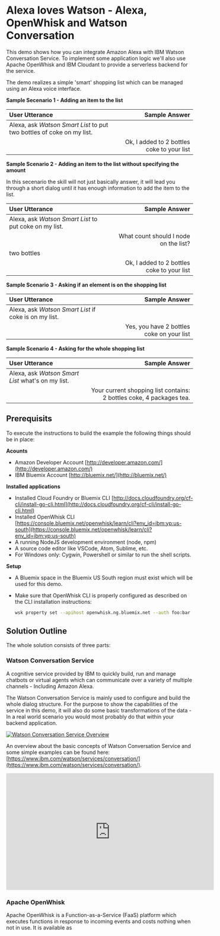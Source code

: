 # Alexa loves Watson - Alexa, OpenWhisk and Watson Conversation

This demo shows how you can integrate Amazon Alexa with IBM Watson Conversation Service. To implement some application logic we'll also use Apache OpenWhisk and IBM Cloudant to provide a serverless backend for the service.

The demo realizes a simple 'smart' shopping list which can be managed using an Alexa voice interface.

**Sample Secenario 1 - Adding an item to the list**

|User Utterance|Sample Answer|
|:-|-:|
|Alexa, ask *Watson Smart List* to put two bottles of coke on my list.||
||Ok, I added to 2 bottles coke to your list|

**Sample Scenario 2 - Adding an item to the list without specifying the amount**

In this secenario the skill will not just basically answer, it will lead you through a short dialog until it has enough information to add the item to the list.

|User Utterance|Sample Answer|
|:-|-:|
|Alexa, ask *Watson Smart List* to put coke on my list.||
||What count should I node on the list?|
|two bottles||
||Ok, I added to 2 bottles coke to your list|

**Sample Scenario 3 - Asking if an element is on the shopping list**

|User Utterance|Sample Answer|
|:-|-:|
|Alexa, ask *Watson Smart List* if coke is on my list.||
||Yes, you have 2 bottles coke on your list|

**Sample Scenario 4 - Asking for the whole shopping list**

|User Utterance|Sample Answer|
|:-|-:|
|Alexa, ask *Watson Smart List* what's on my list.||
||Your current shopping list contains: 2 bottles coke, 4 packages tea.|

## Prerequisits

To execute the instructions to build the example the following things should be in place:

**Acounts**

* Amazon Developer Account [http://developer.amazon.com/](http://developer.amazon.com/)
* IBM Bluemix Account [http://bluemix.net/](http://bluemix.net/)

**Installed applications**

* Installed Cloud Foundry or Bluemix CLI [http://docs.cloudfoundry.org/cf-cli/install-go-cli.html](http://docs.cloudfoundry.org/cf-cli/install-go-cli.html)
* Installed OpenWhisk CLI [https://console.bluemix.net/openwhisk/learn/cli?env_id=ibm:yp:us-south](https://console.bluemix.net/openwhisk/learn/cli?env_id=ibm:yp:us-south)
* A running NodeJS development environment (node, npm)
* A source code editor like VSCode, Atom, Sublime, etc.
* For Windows only: Cygwin, Powershell or similar to run the shell scripts.

**Setup**

* A Bluemix space in the Bluemix US South region must exist which will be used for this demo.
* Make sure that OpenWhisk CLI is properly configured as described on the CLI installation instructions:

  ```bash
  wsk property set --apihost openwhisk.ng.bluemix.net --auth foo:bar
  ```

## Solution Outline

The whole solution consists of three parts:

### Watson Conversation Service

A cognitive service provided by IBM to quickly build, run and manage chatbots or virtual agents which can communicate over a variety of multiple channels - Including Amazon Alexa.

The Watson Conversation Service is mainly used to configure and build the whole dialog structure. For the purpose to show the capabilities of the service in this demo, it will also do some basic transformations of the data - In a real world scenario you would most probably do that within your backend application.

[![Watson Conversation Service Overview](https://img.youtube.com/vi/1rTl1WEbg5U/2.jpg)](https://www.youtube.com/watch?v=1rTl1WEbg5U)

An overview about the basic concepts of Watson Conversation Service and some simple examples can be found here: [https://www.ibm.com/watson/services/conversation/](https://www.ibm.com/watson/services/conversation/).

<iframe width="560" height="315" src="https://www.youtube.com/embed/1rTl1WEbg5U" frameborder="0" allowfullscreen></iframe>

### Apache OpenWhisk

Apache OpenWhisk is a Function-as-a-Service (FaaS) platform which executes functions in response to incoming events and costs nothing when not in use. It is available as 